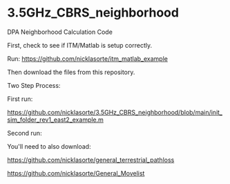 # 3.5GHz_CBRS_neighborhood
DPA Neighborhood Calculation Code



First, check to see if ITM/Matlab is setup correctly.

Run: https://github.com/nicklasorte/itm_matlab_example


Then download the files from this repository.

Two Step Process:

First run:

https://github.com/nicklasorte/3.5GHz_CBRS_neighborhood/blob/main/init_sim_folder_rev1_east2_example.m



Second run: 



You'll need to also download:

https://github.com/nicklasorte/general_terrestrial_pathloss

https://github.com/nicklasorte/General_Movelist
